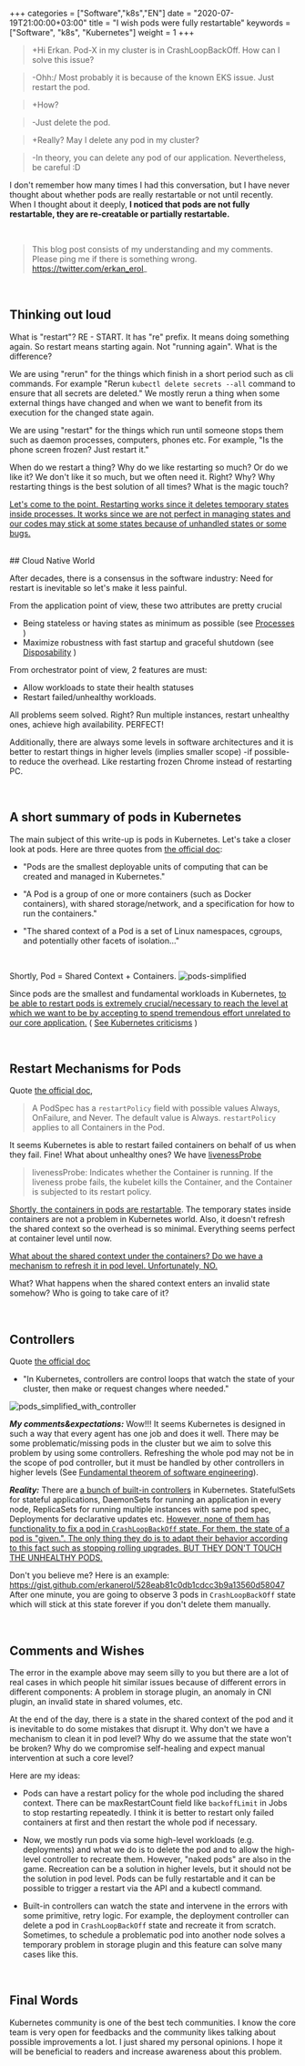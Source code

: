 +++
categories = ["Software","k8s","EN"]
date = "2020-07-19T21:00:00+03:00"
title = "I wish pods were fully restartable"
keywords = ["Software", "k8s", "Kubernetes"]
weight = 1
+++

>+Hi Erkan. Pod-X in my cluster is in CrashLoopBackOff. How can I solve this issue?

>-Ohh:/ Most probably it is because of the known EKS issue. Just restart the pod. 

>+How?

>-Just delete the pod.

>+Really? May I delete any pod in my cluster? 

>-In theory, you can delete any pod of our application. Nevertheless, be careful :D 


I don't remember how many times I had this conversation, but I have never thought about whether pods are really restartable or not until recently. When I thought about it deeply, **I noticed that pods are not fully restartable, they are re-creatable or partially restartable.**

<br>

> This blog post consists of my understanding and my comments. Please ping me if there is something wrong. https://twitter.com/erkan_erol_

<!--more-->
<br>

## Thinking out loud

What is "restart"? RE - START. It has "re" prefix. It means doing something again. So restart means starting again. Not "running again". What is the difference?

We are using "rerun" for the things which finish in a short period such as cli commands. For example "Rerun `kubectl delete secrets --all` command to ensure that all secrets are deleted."   We mostly rerun a thing when some external things have changed and when we want to benefit from its execution for the changed state again. 

We are using "restart" for the things which run until someone stops them such as daemon processes, computers, phones etc.  For example, "Is the phone screen frozen? Just restart it."

When do we restart a thing? Why do we like restarting so much? Or do we like it? We don't like it so much, but we often need it. Right? Why? Why restarting things is the best solution of all times? What is the magic touch?

<u>Let's come to the point. Restarting works since it deletes temporary states inside processes. It works since we are not perfect in managing states and our codes may stick at some states because of unhandled states or some bugs.</u>  
 
<br>
## Cloud Native World

After decades, there is a consensus in the software industry: Need for restart is inevitable so let's make it less painful. 

From the application point of view, these two attributes are pretty crucial 

- Being stateless or having states as minimum as possible (see [Processes](https://12factor.net/disposability) )
- Maximize robustness with fast startup and graceful shutdown (see [Disposability](https://12factor.net/disposability) ) 


From orchestrator point of view, 2 features are must:

- Allow workloads to state their health statuses 
- Restart failed/unhealthy workloads.

All problems seem solved. Right? Run multiple instances, restart unhealthy ones, achieve high availability. PERFECT!

Additionally, there are always some levels in software architectures and it is better to restart things in higher levels (implies smaller scope) -if possible- to reduce the overhead. Like restarting frozen Chrome instead of restarting PC.  


<br>

## A short summary of pods in Kubernetes

The main subject of this write-up is pods in Kubernetes. Let's take a closer look at pods. Here are three quotes from [the official doc](https://kubernetes.io/docs/concepts/workloads/pods/pod/):

- "Pods are the smallest deployable units of computing that can be created and managed in Kubernetes."

- "A Pod is a group of one or more containers (such as Docker containers), with shared storage/network, and a specification for how to run the containers."

- "The shared context of a Pod is a set of Linux namespaces, cgroups, and potentially other facets of isolation..."

<br>

Shortly, Pod = Shared Context + Containers. 
<img src="/img/pods_simplified.png"  title="pods-simplified"/>


Since pods are the smallest and fundamental workloads in Kubernetes, <u>to be able to restart pods is extremely crucial/necessary to reach the level at which we want to be by accepting to spend tremendous effort unrelated to our core application.</u> ( [See Kubernetes criticisms](https://lmgtfy.com/?q=is+kubernetes+too+complicated) )

<br>

## Restart Mechanisms for Pods

Quote [the official doc](https://kubernetes.io/docs/concepts/workloads/pods/pod-lifecycle/#restart-policy), 

> A PodSpec has a `restartPolicy` field with possible values Always, OnFailure, and Never. The default value is Always. `restartPolicy` applies to all Containers in the Pod.

It seems Kubernetes is able to restart failed containers on behalf of us when they fail. Fine! What about unhealthy ones? We have [livenessProbe](https://kubernetes.io/docs/tasks/configure-pod-container/configure-liveness-readiness-startup-probes/#define-a-liveness-command)

> livenessProbe: Indicates whether the Container is running. If the liveness probe fails, the kubelet kills the Container, and the Container is subjected to its restart policy.  

<u>Shortly, the containers in pods are restartable</u>. The temporary states inside containers are not a problem in Kubernetes world. Also, it doesn't refresh the shared context so the overhead is so minimal. Everything seems perfect at container level until now.
 
 <u>What about the shared context under the containers? Do we have a mechanism to refresh it in pod level. Unfortunately, NO.</u> 

What? What happens when the shared context enters an invalid state somehow? Who is going to take care of it? 

<br>

## Controllers

Quote [the official doc](https://kubernetes.io/docs/concepts/architecture/controller/)

- "In Kubernetes, controllers are control loops that watch the state of your cluster, then make or request changes where needed."

<img src="/img/pods_simplified_with_controller.png"  title="pods_simplified_with_controller"/>

***My comments&expectations:*** Wow!!! It seems Kubernetes is designed in such a way that every agent has one job and does it well. There may be some problematic/missing pods in the cluster but we aim to solve this problem by using some controllers. Refreshing the whole pod may not be in the scope of pod controller, but it must be handled by other controllers in higher levels (See [Fundamental theorem of software engineering](https://en.wikipedia.org/wiki/Fundamental_theorem_of_software_engineering)). 

***Reality:*** There are [a bunch of built-in controllers](https://kubernetes.io/docs/concepts/workloads/controllers/) in Kubernetes. StatefulSets for stateful applications, DaemonSets for running an application in every node, ReplicaSets for running multiple instances with same pod spec, Deployments for declarative updates etc. <u> However, none of them has functionality to fix a pod in `CrashLoopBackOff` state. For them, the state of a pod is "given.". The only thing they do is to adapt their behavior according to this fact such as stopping rolling upgrades. BUT THEY DON'T TOUCH THE UNHEALTHY PODS. </u>


Don't you believe me? Here is an example: https://gist.github.com/erkanerol/528eab81c0db1cdcc3b9a13560d58047 After one minute, you are going to observe 3 pods in `CrashLoopBackOff` state which will stick at this state forever if you don't delete them manually. 

<br>

## Comments and Wishes

The error in the example above may seem silly to you but there are a lot of real cases in which people hit similar issues because of different errors in different components: A problem in storage plugin, an anomaly in CNI plugin, an invalid state in shared volumes, etc.

At the end of the day, there is a state in the shared context of the pod and it is inevitable to do some mistakes that disrupt it. Why don't we have a mechanism to clean it in pod level?  Why do we assume that the state won't be broken? Why do we compromise self-healing and expect manual intervention at such a core level? 

Here are my ideas:

- Pods can have a restart policy for the whole pod including the shared context. There can be maxRestartCount field like `backoffLimit` in Jobs to stop restarting repeatedly. I think it is better to restart only failed containers at first and then restart the whole pod if necessary.

- Now, we mostly run pods via some high-level workloads (e.g. deployments) and what we do is to delete the pod and to allow the high-level controller to recreate them. However, "naked pods" are also in the game. Recreation can be a solution in higher levels, but it should not be the solution in pod level. Pods can be fully restartable and it can be possible to trigger a restart via the API and a kubectl command. 

- Built-in controllers can watch the state and intervene in the errors with some primitive, retry logic. For example, the deployment controller can delete a pod in `CrashLoopBackOff` state and recreate it from scratch. Sometimes, to schedule a problematic pod into another node solves a temporary problem in storage plugin and this feature can solve many cases like this. 

<br>

## Final Words

Kubernetes community is one of the best tech communities. I know the core team is very open for feedbacks and the community likes talking about possible improvements a lot. I just shared my personal opinions. I hope it will be beneficial to readers and increase awareness about this problem.